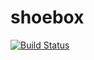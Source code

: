 # shoebox

[![Build Status](https://travis-ci.org/sanity/shoebox.svg?branch=master)](https://travis-ci.org/sanity/shoebox)
